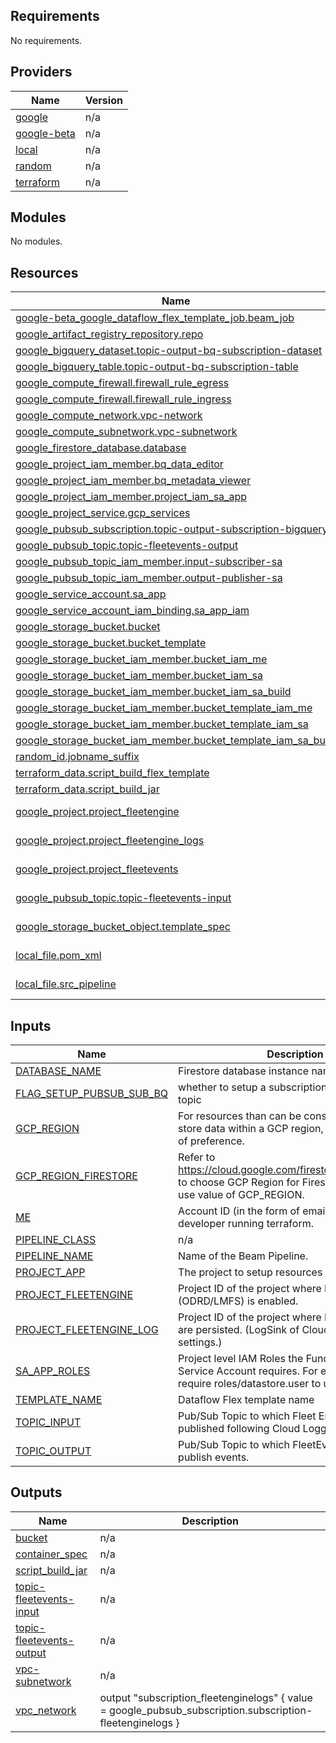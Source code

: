 <!-- terraform-docs markdown table --output-mode insert --output-file ./README.md . -->

<!-- BEGIN_TF_DOCS -->
## Requirements

No requirements.

## Providers

| Name | Version |
|------|---------|
| <a name="provider_google"></a> [google](#provider\_google) | n/a |
| <a name="provider_google-beta"></a> [google-beta](#provider\_google-beta) | n/a |
| <a name="provider_local"></a> [local](#provider\_local) | n/a |
| <a name="provider_random"></a> [random](#provider\_random) | n/a |
| <a name="provider_terraform"></a> [terraform](#provider\_terraform) | n/a |

## Modules

No modules.

## Resources

| Name | Type |
|------|------|
| [google-beta_google_dataflow_flex_template_job.beam_job](https://registry.terraform.io/providers/hashicorp/google-beta/latest/docs/resources/google_dataflow_flex_template_job) | resource |
| [google_artifact_registry_repository.repo](https://registry.terraform.io/providers/hashicorp/google/latest/docs/resources/artifact_registry_repository) | resource |
| [google_bigquery_dataset.topic-output-bq-subscription-dataset](https://registry.terraform.io/providers/hashicorp/google/latest/docs/resources/bigquery_dataset) | resource |
| [google_bigquery_table.topic-output-bq-subscription-table](https://registry.terraform.io/providers/hashicorp/google/latest/docs/resources/bigquery_table) | resource |
| [google_compute_firewall.firewall_rule_egress](https://registry.terraform.io/providers/hashicorp/google/latest/docs/resources/compute_firewall) | resource |
| [google_compute_firewall.firewall_rule_ingress](https://registry.terraform.io/providers/hashicorp/google/latest/docs/resources/compute_firewall) | resource |
| [google_compute_network.vpc-network](https://registry.terraform.io/providers/hashicorp/google/latest/docs/resources/compute_network) | resource |
| [google_compute_subnetwork.vpc-subnetwork](https://registry.terraform.io/providers/hashicorp/google/latest/docs/resources/compute_subnetwork) | resource |
| [google_firestore_database.database](https://registry.terraform.io/providers/hashicorp/google/latest/docs/resources/firestore_database) | resource |
| [google_project_iam_member.bq_data_editor](https://registry.terraform.io/providers/hashicorp/google/latest/docs/resources/project_iam_member) | resource |
| [google_project_iam_member.bq_metadata_viewer](https://registry.terraform.io/providers/hashicorp/google/latest/docs/resources/project_iam_member) | resource |
| [google_project_iam_member.project_iam_sa_app](https://registry.terraform.io/providers/hashicorp/google/latest/docs/resources/project_iam_member) | resource |
| [google_project_service.gcp_services](https://registry.terraform.io/providers/hashicorp/google/latest/docs/resources/project_service) | resource |
| [google_pubsub_subscription.topic-output-subscription-bigquery](https://registry.terraform.io/providers/hashicorp/google/latest/docs/resources/pubsub_subscription) | resource |
| [google_pubsub_topic.topic-fleetevents-output](https://registry.terraform.io/providers/hashicorp/google/latest/docs/resources/pubsub_topic) | resource |
| [google_pubsub_topic_iam_member.input-subscriber-sa](https://registry.terraform.io/providers/hashicorp/google/latest/docs/resources/pubsub_topic_iam_member) | resource |
| [google_pubsub_topic_iam_member.output-publisher-sa](https://registry.terraform.io/providers/hashicorp/google/latest/docs/resources/pubsub_topic_iam_member) | resource |
| [google_service_account.sa_app](https://registry.terraform.io/providers/hashicorp/google/latest/docs/resources/service_account) | resource |
| [google_service_account_iam_binding.sa_app_iam](https://registry.terraform.io/providers/hashicorp/google/latest/docs/resources/service_account_iam_binding) | resource |
| [google_storage_bucket.bucket](https://registry.terraform.io/providers/hashicorp/google/latest/docs/resources/storage_bucket) | resource |
| [google_storage_bucket.bucket_template](https://registry.terraform.io/providers/hashicorp/google/latest/docs/resources/storage_bucket) | resource |
| [google_storage_bucket_iam_member.bucket_iam_me](https://registry.terraform.io/providers/hashicorp/google/latest/docs/resources/storage_bucket_iam_member) | resource |
| [google_storage_bucket_iam_member.bucket_iam_sa](https://registry.terraform.io/providers/hashicorp/google/latest/docs/resources/storage_bucket_iam_member) | resource |
| [google_storage_bucket_iam_member.bucket_iam_sa_build](https://registry.terraform.io/providers/hashicorp/google/latest/docs/resources/storage_bucket_iam_member) | resource |
| [google_storage_bucket_iam_member.bucket_template_iam_me](https://registry.terraform.io/providers/hashicorp/google/latest/docs/resources/storage_bucket_iam_member) | resource |
| [google_storage_bucket_iam_member.bucket_template_iam_sa](https://registry.terraform.io/providers/hashicorp/google/latest/docs/resources/storage_bucket_iam_member) | resource |
| [google_storage_bucket_iam_member.bucket_template_iam_sa_build](https://registry.terraform.io/providers/hashicorp/google/latest/docs/resources/storage_bucket_iam_member) | resource |
| [random_id.jobname_suffix](https://registry.terraform.io/providers/hashicorp/random/latest/docs/resources/id) | resource |
| [terraform_data.script_build_flex_template](https://registry.terraform.io/providers/hashicorp/terraform/latest/docs/resources/data) | resource |
| [terraform_data.script_build_jar](https://registry.terraform.io/providers/hashicorp/terraform/latest/docs/resources/data) | resource |
| [google_project.project_fleetengine](https://registry.terraform.io/providers/hashicorp/google/latest/docs/data-sources/project) | data source |
| [google_project.project_fleetengine_logs](https://registry.terraform.io/providers/hashicorp/google/latest/docs/data-sources/project) | data source |
| [google_project.project_fleetevents](https://registry.terraform.io/providers/hashicorp/google/latest/docs/data-sources/project) | data source |
| [google_pubsub_topic.topic-fleetevents-input](https://registry.terraform.io/providers/hashicorp/google/latest/docs/data-sources/pubsub_topic) | data source |
| [google_storage_bucket_object.template_spec](https://registry.terraform.io/providers/hashicorp/google/latest/docs/data-sources/storage_bucket_object) | data source |
| [local_file.pom_xml](https://registry.terraform.io/providers/hashicorp/local/latest/docs/data-sources/file) | data source |
| [local_file.src_pipeline](https://registry.terraform.io/providers/hashicorp/local/latest/docs/data-sources/file) | data source |

## Inputs

| Name | Description | Type | Default | Required |
|------|-------------|------|---------|:--------:|
| <a name="input_DATABASE_NAME"></a> [DATABASE\_NAME](#input\_DATABASE\_NAME) | Firestore database instance name | `string` | `"fleetevents-db"` | no |
| <a name="input_FLAG_SETUP_PUBSUB_SUB_BQ"></a> [FLAG\_SETUP\_PUBSUB\_SUB\_BQ](#input\_FLAG\_SETUP\_PUBSUB\_SUB\_BQ) | whether to setup a subscription for the Pub/Sub topic | `bool` | `true` | no |
| <a name="input_GCP_REGION"></a> [GCP\_REGION](#input\_GCP\_REGION) | For resources than can be constrained run or store data within a GCP region, the default region of preference. | `string` | `"us-central1"` | no |
| <a name="input_GCP_REGION_FIRESTORE"></a> [GCP\_REGION\_FIRESTORE](#input\_GCP\_REGION\_FIRESTORE) | Refer to https://cloud.google.com/firestore/docs/locations to choose GCP Region for Firestore. If not set, will use value of GCP\_REGION. | `string` | n/a | yes |
| <a name="input_ME"></a> [ME](#input\_ME) | Account ID (in the form of email address) of the developer running terraform. | `string` | n/a | yes |
| <a name="input_PIPELINE_CLASS"></a> [PIPELINE\_CLASS](#input\_PIPELINE\_CLASS) | n/a | `string` | `"com.google.fleetevents.beam.FleetEventRunner"` | no |
| <a name="input_PIPELINE_NAME"></a> [PIPELINE\_NAME](#input\_PIPELINE\_NAME) | Name of the Beam Pipeline. | `string` | n/a | yes |
| <a name="input_PROJECT_APP"></a> [PROJECT\_APP](#input\_PROJECT\_APP) | The project to setup resources | `string` | n/a | yes |
| <a name="input_PROJECT_FLEETENGINE"></a> [PROJECT\_FLEETENGINE](#input\_PROJECT\_FLEETENGINE) | Project ID of the project where Fleet Engine (ODRD/LMFS) is enabled. | `string` | n/a | yes |
| <a name="input_PROJECT_FLEETENGINE_LOG"></a> [PROJECT\_FLEETENGINE\_LOG](#input\_PROJECT\_FLEETENGINE\_LOG) | Project ID of the project where Fleet Engine logs are persisted. (LogSink of Cloud Logging settings.) | `string` | n/a | yes |
| <a name="input_SA_APP_ROLES"></a> [SA\_APP\_ROLES](#input\_SA\_APP\_ROLES) | Project level IAM Roles the Function's runtime Service Account requires. For example, it might require roles/datastore.user to use Datastore. | `list(string)` | `[]` | no |
| <a name="input_TEMPLATE_NAME"></a> [TEMPLATE\_NAME](#input\_TEMPLATE\_NAME) | Dataflow Flex template name | `string` | `"fleetevents-beam"` | no |
| <a name="input_TOPIC_INPUT"></a> [TOPIC\_INPUT](#input\_TOPIC\_INPUT) | Pub/Sub Topic to which Fleet Engine logs are published following Cloud Logging setup. | `string` | n/a | yes |
| <a name="input_TOPIC_OUTPUT"></a> [TOPIC\_OUTPUT](#input\_TOPIC\_OUTPUT) | Pub/Sub Topic to which FleetEvents pipeline will publish events. | `string` | n/a | yes |

## Outputs

| Name | Description |
|------|-------------|
| <a name="output_bucket"></a> [bucket](#output\_bucket) | n/a |
| <a name="output_container_spec"></a> [container\_spec](#output\_container\_spec) | n/a |
| <a name="output_script_build_jar"></a> [script\_build\_jar](#output\_script\_build\_jar) | n/a |
| <a name="output_topic-fleetevents-input"></a> [topic-fleetevents-input](#output\_topic-fleetevents-input) | n/a |
| <a name="output_topic-fleetevents-output"></a> [topic-fleetevents-output](#output\_topic-fleetevents-output) | n/a |
| <a name="output_vpc-subnetwork"></a> [vpc-subnetwork](#output\_vpc-subnetwork) | n/a |
| <a name="output_vpc_network"></a> [vpc\_network](#output\_vpc\_network) | output "subscription\_fleetenginelogs" { value = google\_pubsub\_subscription.subscription-fleetenginelogs } |
<!-- END_TF_DOCS -->